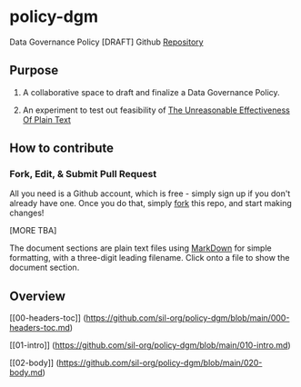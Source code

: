 # policy-dgm
Data Governance Policy [DRAFT] Github [Repository](https://github.com/silinternational/policy-dgm)

## Purpose

1. A collaborative space to draft and finalize a Data Governance Policy.

2. An experiment to test out feasibility of [The Unreasonable Effectiveness Of Plain Text](https://www.youtube.com/watch?v=WgV6M1LyfNY)

## How to contribute

### Fork, Edit, & Submit Pull Request
All you need is a Github account, which is free - simply sign up if you don't already have one. Once you do that, simply [fork](https://docs.github.com/en/pull-requests/collaborating-with-pull-requests/working-with-forks/fork-a-repo) this repo, and start making changes!

[MORE TBA]

The document sections are plain text files using [MarkDown](https://www.markdownguide.org/) for simple formatting, with a three-digit leading filename. Click onto a file to show the document section.

## Overview

[[00-headers-toc]] (https://github.com/sil-org/policy-dgm/blob/main/000-headers-toc.md)

[[01-intro]] (https://github.com/sil-org/policy-dgm/blob/main/010-intro.md)

[[02-body]] (https://github.com/sil-org/policy-dgm/blob/main/020-body.md)


